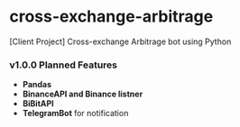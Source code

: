 # cross-exchange-arbitrage
[Client Project] Cross-exchange Arbitrage bot using Python


### v1.0.0 Planned Features
* **Pandas**
* **BinanceAPI and Binance listner**
* **BiBitAPI**
* **TelegramBot** for notification
